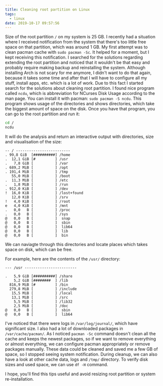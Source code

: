```yaml
---
title: Cleaning root partition on Linux
tags:
  - linux
date: 2019-10-17 09:57:56
---
```



Size of the root partition `/` on my system is 25 GB. I recently had a situation where I received notification from the system that there's too little free space on that partition, which was around 1 GB. My first attempt was to clean pacman cache with `sudo pacman -Sc`. It helped for a moment, but I kept receiving this notification. I searched for the solutions regarding extending the root partition and noticed that it wouldn't be that easy and probably require making backup and reinstalling the system. Although installing Arch is not scary for me anymore, I didn't want to do that again, because it takes some time and after that I will have to configure all my stuff, install apps, etc. which is a lot of work. Due to this fact I started search for the solutions about cleaning root partition. I found nice program called `ncdu`, which is abbreviation for NCurses Disk Usage according to the man page. You can install it with pacman: `sudo pacman -S ncdu`. This program shows usage of the directories and shows directories, which take the biggest amount of space on the disk. Once you have that program, you can go to the root partition and run it:

```bash
cd /
ncdu
```

It will do the analysis and return an interactive output with directories, size and visualisation of the size:


```
-- / -------------------------
. 99,8 GiB  [##########] /home
.  12,1 GiB [#         ] /usr
.   7,8 GiB [          ] /var
. 689,2 MiB [          ] /opt
. 191,4 MiB [          ] /tmp
   55,0 MiB [          ] /boot
.  11,3 MiB [          ] /etc
.   1,8 MiB [          ] /run
. 912,0 KiB [          ] /dev
!  16,0 KiB [          ] /lost+found
   12,0 KiB [          ] /srv
!   4,0 KiB [          ] /root
e   4,0 KiB [          ] /mnt
.   0,0   B [          ] /proc
.   0,0   B [          ] /sys
@   0,0   B [          ]  snap
@   0,0   B [          ]  sbin
@   0,0   B [          ]  lib64
@   0,0   B [          ]  lib
@   0,0   B [          ]  bin
```

We can naviagte through this directories and locate places which takes space on disk, which can be free.

For example, here are the contents of the `/usr/` directory:

```
--- /usr ------------------------

.   5,9 GiB [##########] /share
    5,2 GiB [########  ] /lib
  816,9 MiB [#         ] /bin
  279,8 MiB [          ] /include
   15,5 MiB [          ] /local
   13,1 MiB [          ] /src
    5,5 MiB [          ] /lib32
    2,5 MiB [          ] /doc
@   0,0   B [          ]  sbin
@   0,0   B [          ]  lib64
```

I've noticed that there were logs in `/var/log/journal/`, which have significant size. I also had a lot of downloaded packages in `/var/cache/pacman/`. As I noticed `pacman -Sc` command doesn't clean all the cache and keeps the newest packages, so if we want to remove everything or almost everything, we can configure pacman appropriately or remove packages manually. These data could be cleaned and saved me a few GB of space, so I stopped seeing system notification. During cleanup, we can also have a look at other cache data, logs and `/tmp/` directory. To verify disk sizes and used space, we can use `df -H` command.

I hope, you'll find this tips useful and avoid resizing root partition or system re-installation.
